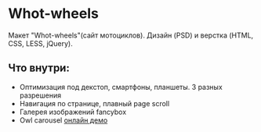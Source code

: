 # Whot-wheels
 Макет "Whot-wheels"(сайт мотоциклов). Дизайн (PSD) и верстка (HTML, CSS, LESS, jQuery).
 ## Что внутри:
 - Оптимизация под декстоп, смартфоны, планшеты. 3 разных разрешения
 - Навигация по странице, плавный page scroll
 - Галерея изображений fancybox
 - Owl carousel
 [онлайн демо](https://runar-web.github.io/Whot-wheels/)
